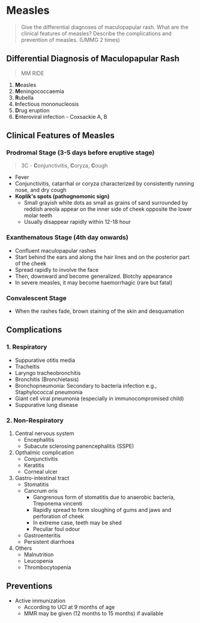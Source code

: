 # Measles

> Give the differential diagnoses of maculopapular rash. What are the clinical features of measles? Describe the complications and prevention of measles. (UMMG 2 times)

## Differential Diagnosis of Maculopapular Rash

> MM RIDE

1. **M**easles
1. **M**eningococcaemia
1. **R**ubella
1. **I**nfectious mononucleosis
1. **D**rug eruption
1. **E**nteroviral infection - Coxsackie A, B

## Clinical Features of Measles

### Prodromal Stage (3-5 days before eruptive stage)

> 3C - **C**onjunctivitis, **C**oryza, **C**ough

- Fever
- Conjunctivitis, catarrhal or coryza characterized by consistently running nose, and dry cough
- **Koplik's spots (pathognomonic sign)**
  - Small grayish white dots as small as grains of sand surrounded by reddish areola appear on the inner side of cheek opposite the lower molar teeth
  - Usually disappear rapidly within 12-18 hour

### Exanthematous Stage (4th day onwards)

- Confluent maculopapular rashes
- Start behind the ears and along the hair lines and on the posterior part of the cheek
- Spread rapidly to involve the face
- Then, downward and become generalized. Blotchy appearance
- In severe measles, it may become haemorrhagic (rare but fatal)

### Convalescent Stage

- When the rashes fade, brown staining of the skin and desquamation

## Complications

### 1. Respiratory

- Suppurative otitis media
- Tracheitis
- Laryngo tracheobronchitis
- Bronchitis (Bronchietasis)
- Bronchopneumonia: Secondary to bacteria infection e.g., Staphylococcal pneumonia
- Giant cell viral pneumonia (especially in immunocompromised child)
- Suppurative lung disease

### 2. Non-Respiratory

1. Central nervous system
   - Encephalitis
   - Subacute sclerosing panencephalitis (SSPE)
1. Opthalmic complication
   - Conjunctivitis
   - Keratitis
   - Corneal ulcer
1. Gastro-intestinal tract
   - Stomatitis
   - Cancrum oris
     - Gangrenous form of stomatitis due to anaerobic bacteria, Treponema vincenti
     - Rapidly spread to form sloughing of gums and jaws and perforation of cheek
     - In extreme case, teeth may be shed
     - Peculiar foul odour
   - Gastroenteritis
   - Persistent diarrhoea
1. Others
   - Malnutrition
   - Leucopenia
   - Thrombocytopenia

## Preventions

- Active immunization
  - According to UCI at 9 months of age
  - MMR may be given (12 months to 15 months) if available
